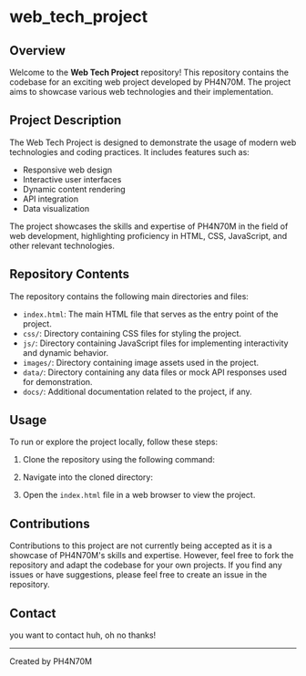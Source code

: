 # web_tech_project

## Overview

Welcome to the **Web Tech Project** repository! This repository contains the codebase for an exciting web project developed by PH4N70M. The project aims to showcase various web technologies and their implementation. 

## Project Description

The Web Tech Project is designed to demonstrate the usage of modern web technologies and coding practices. It includes features such as:

- Responsive web design
- Interactive user interfaces
- Dynamic content rendering
- API integration
- Data visualization

The project showcases the skills and expertise of PH4N70M in the field of web development, highlighting proficiency in HTML, CSS, JavaScript, and other relevant technologies.

## Repository Contents

The repository contains the following main directories and files:

- `index.html`: The main HTML file that serves as the entry point of the project.
- `css/`: Directory containing CSS files for styling the project.
- `js/`: Directory containing JavaScript files for implementing interactivity and dynamic behavior.
- `images/`: Directory containing image assets used in the project.
- `data/`: Directory containing any data files or mock API responses used for demonstration.
- `docs/`: Additional documentation related to the project, if any.

## Usage

To run or explore the project locally, follow these steps:

1. Clone the repository using the following command:

2. Navigate into the cloned directory:

3. Open the `index.html` file in a web browser to view the project.

## Contributions

Contributions to this project are not currently being accepted as it is a showcase of PH4N70M's skills and expertise. However, feel free to fork the repository and adapt the codebase for your own projects. If you find any issues or have suggestions, please feel free to create an issue in the repository.

## Contact
you want to contact huh, oh no thanks!

---
Created by PH4N70M
